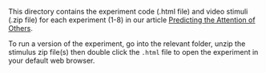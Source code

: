 This directory contains the experiment code (.html file) and video stimuli (.zip file) for each experiment (1-8) in our article [Predicting the Attention of Others](https://www.pnas.org/doi/abs/10.1073/pnas.2307584120?af=R). 

To run a version of the experiment, go into the relevant folder, unzip the stimulus zip file(s) then double click the `.html` file to open the experiment in your default web browser.
